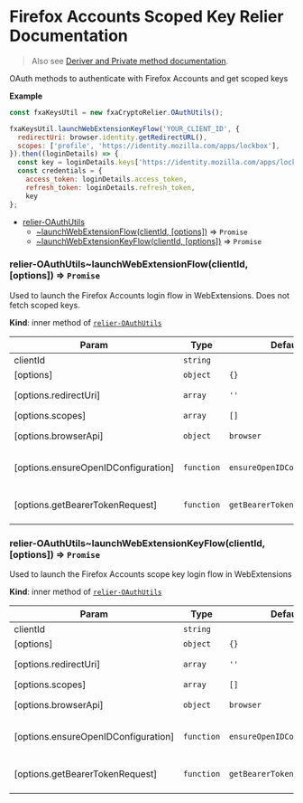 # Firefox Accounts Scoped Key Relier Documentation
> Also see [Deriver and Private method documentation](PRIVATE.md).

  OAuth methods to authenticate with Firefox Accounts and get scoped keys

**Example**  
```js
const fxaKeysUtil = new fxaCryptoRelier.OAuthUtils();

fxaKeysUtil.launchWebExtensionKeyFlow('YOUR_CLIENT_ID', {
  redirectUri: browser.identity.getRedirectURL(),
  scopes: ['profile', 'https://identity.mozilla.com/apps/lockbox'],
}).then((loginDetails) => {
  const key = loginDetails.keys['https://identity.mozilla.com/apps/lockbox'];
  const credentials = {
    access_token: loginDetails.access_token,
    refresh_token: loginDetails.refresh_token,
    key
};
```

* [relier-OAuthUtils](#module_relier-OAuthUtils)
    * [~launchWebExtensionFlow(clientId, [options])](#module_relier-OAuthUtils..launchWebExtensionFlow) ⇒ <code>Promise</code>
    * [~launchWebExtensionKeyFlow(clientId, [options])](#module_relier-OAuthUtils..launchWebExtensionKeyFlow) ⇒ <code>Promise</code>

<a name="module_relier-OAuthUtils..launchWebExtensionFlow"></a>

### relier-OAuthUtils~launchWebExtensionFlow(clientId, [options]) ⇒ <code>Promise</code>
Used to launch the Firefox Accounts login flow in WebExtensions. Does not
fetch scoped keys.

**Kind**: inner method of [<code>relier-OAuthUtils</code>](#module_relier-OAuthUtils)  

| Param | Type | Default | Description |
| --- | --- | --- | --- |
| clientId | <code>string</code> |  | FxA relier client id |
| [options] | <code>object</code> | <code>{}</code> |  |
| [options.redirectUri] | <code>array</code> | <code>&#x27;&#x27;</code> | URI to redirect to when flow completes |
| [options.scopes] | <code>array</code> | <code>[]</code> | Requested OAuth scopes |
| [options.browserApi] | <code>object</code> | <code>browser</code> | Custom browser API override |
| [options.ensureOpenIDConfiguration] | <code>function</code> | <code>ensureOpenIDConfiguration</code> | Custom ensureOpenIDConfiguration function override |
| [options.getBearerTokenRequest] | <code>function</code> | <code>getBearerTokenRequest</code> | Custom getBearerTokenRequest function override |

<a name="module_relier-OAuthUtils..launchWebExtensionKeyFlow"></a>

### relier-OAuthUtils~launchWebExtensionKeyFlow(clientId, [options]) ⇒ <code>Promise</code>
Used to launch the Firefox Accounts scope key login flow in WebExtensions

**Kind**: inner method of [<code>relier-OAuthUtils</code>](#module_relier-OAuthUtils)  

| Param | Type | Default | Description |
| --- | --- | --- | --- |
| clientId | <code>string</code> |  | FxA relier client id |
| [options] | <code>object</code> | <code>{}</code> |  |
| [options.redirectUri] | <code>array</code> | <code>&#x27;&#x27;</code> | URI to redirect to when flow completes |
| [options.scopes] | <code>array</code> | <code>[]</code> | Requested OAuth scopes |
| [options.browserApi] | <code>object</code> | <code>browser</code> | Custom browser API override |
| [options.ensureOpenIDConfiguration] | <code>function</code> | <code>ensureOpenIDConfiguration</code> | Custom ensureOpenIDConfiguration function override |
| [options.getBearerTokenRequest] | <code>function</code> | <code>getBearerTokenRequest</code> | Custom getBearerTokenRequest function override |


